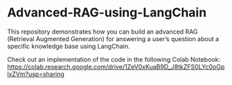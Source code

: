 # Advanced-RAG-using-LangChain
This repository demonstrates how you can build an advanced RAG (Retrieval Augmented Generation) for answering a user’s question about a specific knowledge base using LangChain.

Check out an implementation of the code in the following Colab Notebook:
https://colab.research.google.com/drive/1ZeV0xKuaB9D_J8tkZFS0LYc0oGplxZVm?usp=sharing

